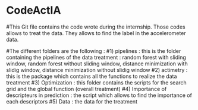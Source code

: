 # CodeActIA

#This Git file contains the code wrote during the internship. Those codes allows to treat the data. They allows to find the label in the accelerometer data.

#The different folders are the following :
#1) pipelines : this is the folder containing the pipelines of the data treatment : random forest with sliding window, random forest without sliding window, distance minimization with slidig window, distance minimization without slidig window 
#2) actimetry : this is the package which contains all the functions to realize the data treatment
#3) Optimization : this folder contains the scripts for the search grid and the global function (overall treatment)
#4) Importance of descripteurs in prediction : the script which allows to find the importance of each descriptors
#5) Data : the data for the treatment
